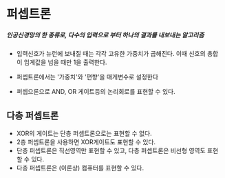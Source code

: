 # 퍼셉트론

##### 인공신경망의 한 종류로, 다수의 입력으로 부터 하나의 결과를 내보내는 알고리즘

+ 입력신호가 뉴런에 보내질 때는 각각 고유한 가중치가 곱해진다. 이때 신호의 총합이 임계값을 넘을 때만 1을 출력한다.

+ 퍼셉트론에서는 '가중치'와 '편향'을 매게변수로 설정한다

+ 퍼셉으론으로 AND, OR 게이트등의 논리회로를 표현할 수 있다.

  

## 다층 퍼셉트론

+ XOR의 게이트는 단층 퍼셉트론으로는 표현할 수 없다.
+ 2층 퍼셉트론을 사용하면 XOR게이트도 표현할 수 있다.
+ 단층 퍼셉트론은 직선영역만 표현할 수 있고, 다층 퍼셉트론은 비선형 영역도 표현할 수 있다.
+ 다층 퍼셉트론은 (이론상) 컴퓨터를 표현할 수 있다.

